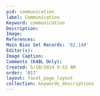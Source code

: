 ```yaml
---
pid: communication
label: Communication
Keyword: communication
Description: 
Image: 
References: 
Main Bias Set Records: '82,140'
Editor(s): 
Image Caption: 
Comments (K4BL Only): 
Created: 5/10/2024 9:53 AM
order: '017'
layout: facet_page_layout
collection: keywords_descriptions
---
```

